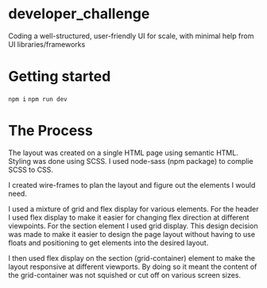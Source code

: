 # developer_challenge
Coding a well-structured, user-friendly UI for scale, with  minimal help from UI libraries/frameworks

# Getting started
<code>npm i</code>
<code>npm run dev</code>

# The Process
The layout was created on a single HTML page using semantic HTML. Styling was done using SCSS. I used node-sass (npm package) to complie SCSS to CSS.

I created wire-frames to plan the layout and figure out the elements I would need.

I used a mixture of grid and flex display for various elements. For the header I used flex display to make it easier for changing flex direction at different viewpoints. For the section element I used grid display. This design decision was made to make it easier to design the page layout without having to use floats and positioning to get elements into the desired layout.

I then used flex display on the section (grid-container) element to make the layout responsive at different viewports. By doing so it meant the content of the grid-container was not squished or cut off on various screen sizes.
